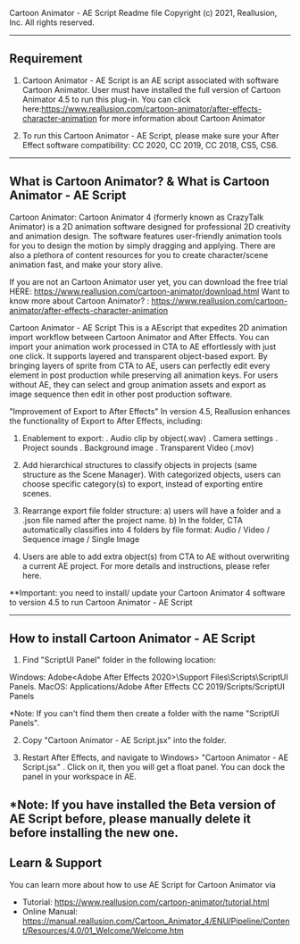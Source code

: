 Cartoon Animator - AE Script Readme file
Copyright (c) 2021, Reallusion, Inc. All rights reserved.

----------------------
Requirement
----------------------
1. Cartoon Animator - AE Script is an AE script associated with software Cartoon Animator. User must have installed the full version of Cartoon Animator 4.5 to run this plug-in.
You can click here:https://www.reallusion.com/cartoon-animator/after-effects-character-animation for more information about Cartoon Animator

2. To run this Cartoon Animator - AE Script, please make sure your After Effect software compatibility: CC 2020, CC 2019, CC 2018, CS5, CS6.

-------------------------------------------------------------
What is Cartoon Animator? & What is Cartoon Animator - AE Script
-------------------------------------------------------------

Cartoon Animator:
Cartoon Animator 4 (formerly known as CrazyTalk Animator) is a 2D animation software designed for professional 2D creativity and animation design. The software features user-friendly animation tools for you to design the motion by simply dragging and applying. There are also a plethora of content resources for you to create character/scene animation fast, and make your story alive.

If you are not an Cartoon Animator user yet, you can download the free trial HERE: https://www.reallusion.com/cartoon-animator/download.html
Want to know more about Cartoon Animator? : https://www.reallusion.com/cartoon-animator/after-effects-character-animation

Cartoon Animator - AE Script
This is a AEscript that expedites 2D animation import workflow between Cartoon Animator and After Effects. You can import your animation work processed in CTA to AE effortlessly with just one click. It supports layered and transparent object-based export. By bringing layers of sprite from CTA to AE, users can perfectly edit every element in post production while preserving all animation keys. For users without AE, they can select and group animation assets and export as image sequence then edit in other post production software.

"Improvement of Export to After Effects"
In version 4.5, Reallusion enhances the functionality of Export to After Effects, including:

1. Enablement to export:
   . Audio clip by object(.wav)
   . Camera settings
   . Project sounds 
   . Background image
   . Transparent Video (.mov)

2. Add hierarchical structures to classify objects in projects (same structure as the Scene Manager). With categorized objects, users can choose specific category(s) to export, instead of exporting entire scenes.

3. Rearrange export file folder structure:
        a) users will have a folder and a .json file named after the project name.
        b) In the folder, CTA automatically classifies into 4 folders by file format: Audio / Video / Sequence image / Single Image

4. Users are able to add extra object(s) from CTA to AE without overwriting a current AE project. For more details and instructions, please refer here. 

**Important: you need to install/ update your Cartoon Animator 4 software to version 4.5 to run Cartoon Animator - AE Script

-------------------------------------------------
How to install Cartoon Animator - AE Script
-------------------------------------------------

1. Find "ScriptUI Panel" folder in the following location:

Windows:
Adobe\<Adobe After Effects 2020>\Support Files\Scripts\ScriptUI Panels.
MacOS:
Applications/Adobe After Effects CC 2019/Scripts/ScriptUI Panels

*Note: If you can't find them then create a folder with the name "ScriptUI Panels".

2. Copy "Cartoon Animator - AE Script.jsx" into the folder.

3. Restart After Effects, and navigate to Windows> "Cartoon Animator - AE Script.jsx" . Click on it, then you will get a float panel. You can dock the panel in your workspace in AE.

*Note: If you have installed the Beta version of AE Script before, please manually delete it before installing the new one.
-------------------------------------------------
Learn & Support
-------------------------------------------------
You can learn more about how to use AE Script for Cartoon Animator via

- Tutorial: https://www.reallusion.com/cartoon-animator/tutorial.html
- Online Manual: https://manual.reallusion.com/Cartoon_Animator_4/ENU/Pipeline/Content/Resources/4.0/01_Welcome/Welcome.htm 


